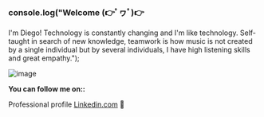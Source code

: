### **console.log(**"Welcome  (👉ﾟヮﾟ)👉
I'm Diego! Technology is constantly changing and I'm like technology. Self-taught in search of new knowledge, teamwork is how music is not created by a single individual but by several individuals, I have high listening skills and great empathy.");

![image](https://user-images.githubusercontent.com/56690521/170723167-2efef108-c9ce-4533-a87c-5e026fc45b58.png)

**You can follow me on::**

 Professional profile [Linkedin.com](https://www.linkedin.com/in/diegomarulandab/) 💼





